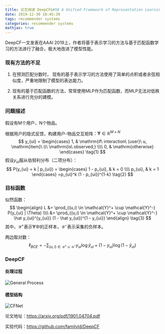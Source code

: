 ```yaml
---
title: 论文阅读 DeepCF&#58 A Unified Framework of Representation Learning and Matching Function Learning in Recommender System
date: 2019-12-30 18:45:39
tags: recommender systems
categories: recommender systems
mathjax: true
---
```


DeepCF一文发表在AAAI 2019上，作者将基于表示学习的方法与基于匹配函数学习的方法进行了融合，极大地改进了模型性能。

<!--more-->

### 现有方法的不足

1. 在预测匹配分数时， 现有的基于表示学习的方法使用了简单的点积或者余弦相似度，严重地限制了模型的表达能力。

2. 现有的基于匹配函数的方法，常常使用MLP作为匹配函数，而MLP无法对低秩关系进行充分的建模。

### 问题描述

假设有M个用户，N个物品。

根据用户的隐式反馈，构建用户-物品交互矩阵$：\mathbf{Y} \in \mathbb{R}^{M \times N}$
$$
y_{ui} = 
\begin{cases}
1, & \mathrm{if\ interaction\ (user}\ u, \mathrm{item}\ i)\ \mathrm{is\ observed;} \\\\
0, & \mathrm{otherwise}
\end{cases} \tag{1}
$$
假设$y_{ui}$服从伯努利分布（二项分布）：
$$
P(y_{ui} = k | p_{ui}) = 
\begin{cases}
1 - p_{ui}, & k = 0 \\\\
p_{ui}, & k = 1
\end{cases}
=p_{ui}^k (1 - p_{ui})^{1-k} \tag{2}
$$

### 目标函数

似然函数：
$$
\begin{align}
L &= \prod_{(u,i) \in \mathcal{Y}^+ \cup \mathcal{Y}^-} P(y_{ui} | \Theta) \\\\
&= \prod_{(u,i) \in \mathcal{Y}^+ \cup \mathcal{Y}^-} \hat y_{ui}^{y_{ui}} (1 - \hat y_{ui})^{1 - y_{ui}}
\end{align} \tag{3}
$$
其中，$\mathcal{Y}^+$表示$\mathbf{Y}$中的正样本，$\mathcal{Y}^-$表示采集的负样本。

两边取对数：
$$
\ell_{BCE} = - \sum_{(u,i) \in \mathcal{Y}^+ \cup \mathcal{Y}^-} y_{ui} \log \hat y_{ui} + (1 - y_{ui}) \log (1 - \hat y_{ui}) \tag{4}
$$

### DeepCF

#### 处理过程

![General Process](/static/images/deepcf-general-process.png)

#### 模型结构

![CFNet](/static/images/deepcf.png)

论文地址：https://arxiv.org/pdf/1901.04704.pdf

实验代码：https://github.com/familyld/DeepCF